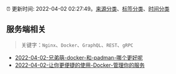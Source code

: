:alarm_clock: 更新时间: 2022-04-02 02:27:49。[来源分类](../README.md)、[标签分类](../TAGS.md)、[时间分类](../TIMELINE.md)

## 服务端相关


> 关键字：`Nginx`、`Docker`、`GraphQL`、`REST`、`gRPC`



- [2022-04-02-兄弟萌-docker-和-padman-哪个更好呢](https://www.v2ex.com/t/844479) 
- [2022-04-02-让你更便捷的使用-Docker-管理你的服务](https://www.v2ex.com/t/844456) 